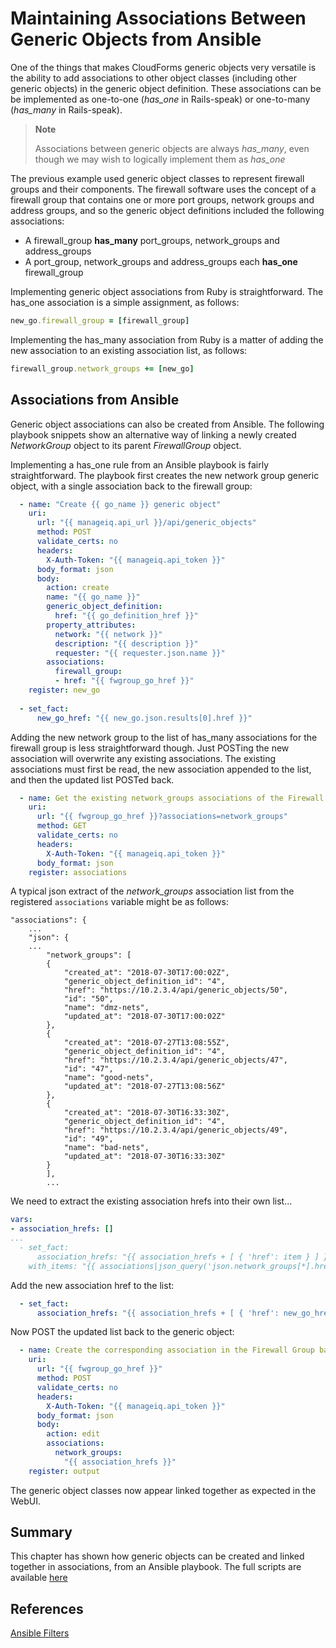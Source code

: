 # Maintaining Associations Between Generic Objects from Ansible

One of the things that makes CloudForms generic objects very versatile is the ability to add associations to other object classes (including other generic objects) in the generic object definition. These associations can be be implemented as one-to-one (_has\_one_ in Rails-speak) or one-to-many (_has\_many_ in Rails-speak).

> **Note**
> 
> Associations between generic objects are always _has\_many_, even though we may wish to logically implement them as _has\_one_
 
The previous example used generic object classes to represent firewall groups and their components. The firewall software uses the concept of a firewall group that contains one or more port groups, network groups and address groups, and so the generic object definitions included the following associations:
 
* A firewall\_group **has\_many** port\_groups, network\_groups and address\_groups
* A port\_group, network\_groups and address\_groups each **has\_one** firewall\_group

Implementing generic object associations from Ruby is straightforward. The has\_one association is a simple assignment, as follows:

``` ruby
new_go.firewall_group = [firewall_group]
```

Implementing the has\_many association from Ruby is a matter of adding the new association to an existing association list, as follows:

``` ruby
firewall_group.network_groups += [new_go]
```
## Associations from Ansible
 
Generic object associations can also be created from Ansible. The following playbook snippets show an alternative way of linking a newly created _NetworkGroup_ object to its parent _FirewallGroup_ object.

Implementing a has\_one rule from an Ansible playbook is fairly straightforward. The playbook first creates the new network group generic object, with a single association back to the firewall group:

``` yaml
  - name: "Create {{ go_name }} generic object"
    uri:
      url: "{{ manageiq.api_url }}/api/generic_objects"
      method: POST
      validate_certs: no
      headers:
        X-Auth-Token: "{{ manageiq.api_token }}"
      body_format: json
      body:
        action: create
        name: "{{ go_name }}"
        generic_object_definition:
          href: "{{ go_definition_href }}"
        property_attributes:
          network: "{{ network }}"
          description: "{{ description }}"
          requester: "{{ requester.json.name }}"
        associations:
          firewall_group:
          - href: "{{ fwgroup_go_href }}"
    register: new_go
  
  - set_fact:
      new_go_href: "{{ new_go.json.results[0].href }}"
```

Adding the new network group to the list of has_many associations for the firewall group is less straightforward though. Just POSTing the new association will overwrite any existing associations. The existing associations must first be read, the new association appended to the list, and then the updated list POSTed back.

``` yaml
  - name: Get the existing network_groups associations of the Firewall Group
    uri:
      url: "{{ fwgroup_go_href }}?associations=network_groups"
      method: GET
      validate_certs: no
      headers:
        X-Auth-Token: "{{ manageiq.api_token }}"
      body_format: json
    register: associations
```

A typical json extract of the _network\_groups_ association list from the registered `associations` variable might be as follows:

```
"associations": {
    ...
    "json": {
    ...
        "network_groups": [
        {
            "created_at": "2018-07-30T17:00:02Z",
            "generic_object_definition_id": "4",
            "href": "https://10.2.3.4/api/generic_objects/50",
            "id": "50",
            "name": "dmz-nets",
            "updated_at": "2018-07-30T17:00:02Z"
        },
        {
            "created_at": "2018-07-27T13:08:55Z",
            "generic_object_definition_id": "4",
            "href": "https://10.2.3.4/api/generic_objects/47",
            "id": "47",
            "name": "good-nets",
            "updated_at": "2018-07-27T13:08:56Z"
        },
        {
            "created_at": "2018-07-30T16:33:30Z",
            "generic_object_definition_id": "4",
            "href": "https://10.2.3.4/api/generic_objects/49",
            "id": "49",
            "name": "bad-nets",
            "updated_at": "2018-07-30T16:33:30Z"
        }
        ],
        ...
```

We need to extract the existing association hrefs into their own list...

``` yaml
vars:
- association_hrefs: []
...
  - set_fact:
      association_hrefs: "{{ association_hrefs + [ { 'href': item } ] }}"
    with_items: "{{ associations|json_query('json.network_groups[*].href') }}"
```

Add the new association href to the list:

``` yaml
  - set_fact:
      association_hrefs: "{{ association_hrefs + [ { 'href': new_go_href } ] }}"
```

Now POST the updated list back to the generic object:

``` yaml
  - name: Create the corresponding association in the Firewall Group back to the new action
    uri:
      url: "{{ fwgroup_go_href }}"
      method: POST
      validate_certs: no
      headers:
        X-Auth-Token: "{{ manageiq.api_token }}"
      body_format: json
      body:
        action: edit
        associations:
          network_groups:
            "{{ association_hrefs }}"
    register: output 
```

The generic object classes now appear linked together as expected in the WebUI.

## Summary

This chapter has shown how generic objects can be created and linked together in associations, from an Ansible playbook. The full scripts are available [here](https://github.com/pemcg/mastering-automation-addendum-for-cloudforms-4.6/tree/master/generic_object_example/scripts)

## References

[Ansible Filters](https://docs.ansible.com/ansible/2.3/playbooks_filters.html)
